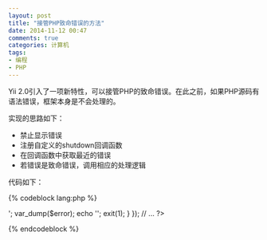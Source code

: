 ```yaml
---
layout: post
title: "接管PHP致命错误的方法"
date: 2014-11-12 00:47
comments: true
categories: 计算机
tags:
- 编程
- PHP
---
```


Yii 2.0引入了一项新特性，可以接管PHP的致命错误。在此之前，如果PHP源码有语法错误，框架本身是不会处理的。

实现的思路如下：

- 禁止显示错误
- 注册自定义的shutdown回调函数
- 在回调函数中获取最近的错误
- 若错误是致命错误，调用相应的处理逻辑

代码如下：

{% codeblock lang:php %}
<?php

// ...

ini_set('display_errors', false);
register_shutdown_function(function(){
    $error = error_get_last();
    if (isset($error['type']) && in_array($error['type'], [E_ERROR, E_PARSE, E_CORE_ERROR, E_CORE_WARNING, E_COMPILE_ERROR, E_COMPILE_WARNING])) {
        ob_clean();
        echo '<pre>'; var_dump($error); echo '</pre>';
        exit(1);
    }
});

// ...

?>
{% endcodeblock %}

